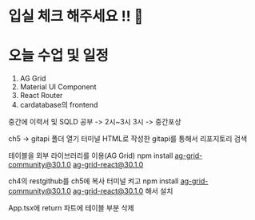 # 입실 체크 해주세요 !! 💌

# 오늘 수업 및 일정
1. AG Grid
2. Material UI Component
3. React Router
4. cardatabase의 frontend

중간에 이력서 및 SQLD 공부 -> 2시~3시
3시 -> 중간포상

ch5 -> gitapi 폴더 열기
터미널
HTML로 작성한 gitapi를 통해서 리포지토리 검색

테이블을 외부 라이브러리를 이용(AG Grid)
npm install ag-grid-community@30.1.0 ag-grid-react@30.1.0

ch4의 restgithub를 ch5에 복사
터미널 켜고
npm install ag-grid-community@30.1.0 ag-grid-react@30.1.0
해서 설치

App.tsx에 return 파트에 테이블 부분 삭제